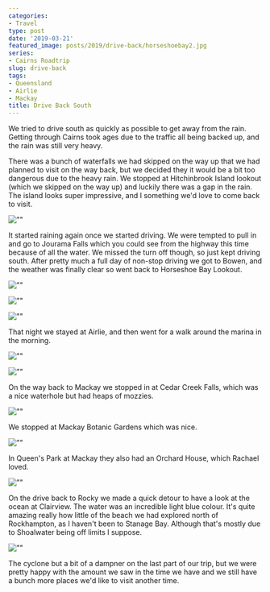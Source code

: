 ```yaml
---
categories:
- Travel
type: post
date: '2019-03-21'
featured_image: posts/2019/drive-back/horseshoebay2.jpg
series:
- Cairns Roadtrip
slug: drive-back
tags:
- Queensland
- Airlie
- Mackay
title: Drive Back South
---
```


We tried to drive south as quickly as possible to get away from the rain.
Getting through Cairns took ages due to the traffic all being backed up, and the rain was still very heavy.

There was a bunch of waterfalls we had skipped on the way up that we had planned to visit on the way back, but we decided they it would be a bit too dangerous due to the heavy rain. We stopped at Hitchinbrook Island lookout (which we skipped on the way up) and luckily there was a gap in the rain.
The island looks super impressive, and I something we'd love to come back to visit.

![""](hinchinbrook.jpg)

It started raining again once we started driving.
We were tempted to pull in and go to Jourama Falls which you could see from the highway this time because of all the water. We missed the turn off though, so just kept driving south. After pretty much a full day of non-stop driving we got to Bowen, and the weather was finally clear so went back to Horseshoe Bay Lookout.

![""](horseshoebay1.jpg)

![""](horseshoebay2.jpg)

![""](horseshoebay3.jpg)

That night we stayed at Airlie, and then went for a walk around the marina in the morning.

![""](airlie1.jpg)

![""](airlie2.jpg)

On the way back to Mackay we stopped in at Cedar Creek Falls, which was a nice waterhole but had heaps of mozzies.

![""](CedarCreekFalls.jpg)

We stopped at Mackay Botanic Gardens which was nice.

![""](mackaybotanicgardens.jpg "The council was using an ARGO to weed")

In Queen's Park at Mackay they also had an Orchard House, which Rachael loved.

![""](orchard-house.jpg)

On the drive back to Rocky we made a quick detour to have a look at the ocean at Clairview. The water was an incredible light blue colour.
It's quite amazing really how little of the beach we had explored north of Rockhampton, as I haven't been to Stanage Bay.
Although that's mostly due to Shoalwater being off limits I suppose.

![""](clairview.jpg)

The cyclone but a bit of a dampner on the last part of our trip, but we were pretty happy with the amount we saw in the time we have and we still have a bunch more places we'd like to visit another time.